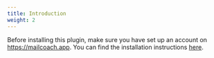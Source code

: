```yaml
---
title: Introduction
weight: 2
---
```


Before installing this plugin, make sure you have set up an account on https://mailcoach.app. You can find the installation instructions [here](https://mailcoach.app/docs/cloud/introduction/welcome-to-mailcoach).



